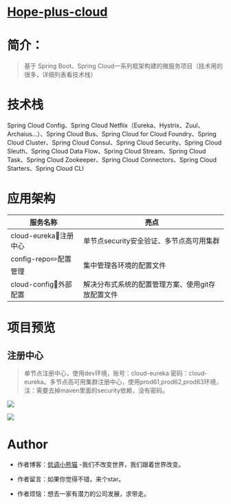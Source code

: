 # <a href="#">Hope-plus-cloud</a>

# 简介：

> 基于 Spring Boot、Spring Cloud一系列框架构建的微服务项目（技术用的很多，详细列表看技术栈）

# 技术栈

Spring Cloud Config、Spring Cloud Netflix（Eureka、Hystrix、Zuul、Archaius…）、Spring Cloud Bus、Spring Cloud for Cloud Foundry、Spring Cloud Cluster、Spring Cloud Consul、Spring Cloud Security、Spring Cloud Sleuth、Spring Cloud Data Flow、Spring Cloud Stream、Spring Cloud Task、Spring Cloud Zookeeper、Spring Cloud Connectors、Spring Cloud Starters、Spring Cloud CLI

# 应用架构

| 服务名称     | 亮点                      |    
| ---------- | ----------------------- |
| cloud-eureka:wrench:注册中心 | 单节点security安全验证、多节点高可用集群 |
| config-repo:pencil2:配置管理 | 集中管理各环境的配置文件 | 
| cloud-config:page_facing_up:外部配置 | 解决分布式系统的配置管理方案、使用git存放配置文件 |      

# 项目预览

## 注册中心
>单节点注册中心，使用dev环境，账号：cloud-eureka 密码：cloud-eureka。多节点高可用集群注册中心，使用prod61,prod62,prod63环境，注：需要去掉maven里面的security依赖，没有密码。

![](https://i.loli.net/2019/04/19/5cb953045c78e.png)

![](https://i.loli.net/2019/04/19/5cb95305c80ac.png)

# Author 

* 作者博客：[低调小熊猫](https://aodeng.cc) -我们不改变世界，我们跟着世界改变。

* 作者留言：如果你觉得不错，来个star。

* 作者烦恼：想去一家有潜力的公司发展，求带走。




